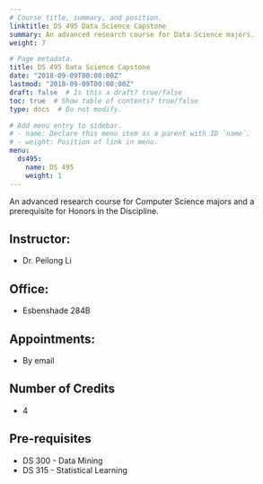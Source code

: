 ```yaml
---
# Course title, summary, and position.
linktitle: DS 495 Data Science Capstone
summary: An advanced research course for Data Science majors.
weight: 7

# Page metadata.
title: DS 495 Data Science Capstone
date: "2018-09-09T00:00:00Z"
lastmod: "2018-09-09T00:00:00Z"
draft: false  # Is this a draft? true/false
toc: true  # Show table of contents? true/false
type: docs  # Do not modify.

# Add menu entry to sidebar.
# - name: Declare this menu item as a parent with ID `name`.
# - weight: Position of link in menu.
menu:
  ds495:
    name: DS 495
    weight: 1
---
```



An advanced research course for Computer Science majors and a prerequisite for Honors in the Discipline.

## Instructor:

* Dr. Peilong Li

## Office:

* Esbenshade 284B

## Appointments:

* By email

## Number of Credits

* 4

## Pre-requisites

* DS 300 - Data Mining
* DS 315 - Statistical Learning
